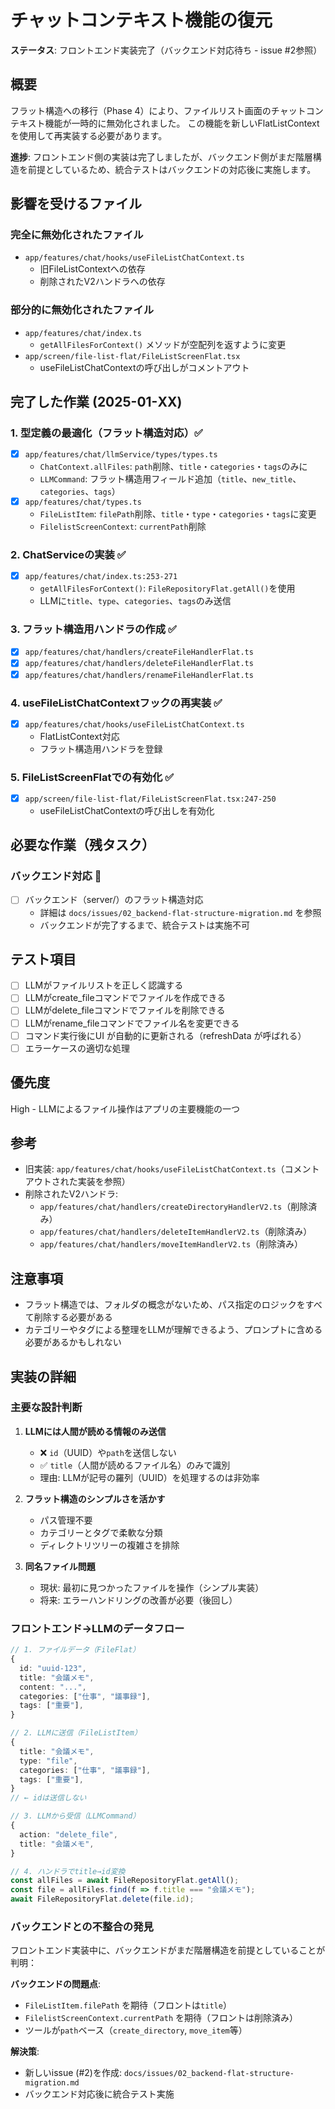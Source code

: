 # チャットコンテキスト機能の復元

**ステータス**: フロントエンド実装完了（バックエンド対応待ち - issue #2参照）

## 概要
フラット構造への移行（Phase 4）により、ファイルリスト画面のチャットコンテキスト機能が一時的に無効化されました。
この機能を新しいFlatListContextを使用して再実装する必要があります。

**進捗**: フロントエンド側の実装は完了しましたが、バックエンド側がまだ階層構造を前提としているため、統合テストはバックエンドの対応後に実施します。

## 影響を受けるファイル

### 完全に無効化されたファイル
- `app/features/chat/hooks/useFileListChatContext.ts`
  - 旧FileListContextへの依存
  - 削除されたV2ハンドラへの依存

### 部分的に無効化されたファイル
- `app/features/chat/index.ts`
  - `getAllFilesForContext()` メソッドが空配列を返すように変更
- `app/screen/file-list-flat/FileListScreenFlat.tsx`
  - useFileListChatContextの呼び出しがコメントアウト

## 完了した作業 (2025-01-XX)

### 1. 型定義の最適化（フラット構造対応）✅
- [x] `app/features/chat/llmService/types/types.ts`
  - `ChatContext.allFiles`: `path`削除、`title`・`categories`・`tags`のみに
  - `LLMCommand`: フラット構造用フィールド追加（`title`、`new_title`、`categories`、`tags`）
- [x] `app/features/chat/types.ts`
  - `FileListItem`: `filePath`削除、`title`・`type`・`categories`・`tags`に変更
  - `FilelistScreenContext`: `currentPath`削除

### 2. ChatServiceの実装 ✅
- [x] `app/features/chat/index.ts:253-271`
  - `getAllFilesForContext()`: `FileRepositoryFlat.getAll()`を使用
  - LLMに`title`、`type`、`categories`、`tags`のみ送信

### 3. フラット構造用ハンドラの作成 ✅
- [x] `app/features/chat/handlers/createFileHandlerFlat.ts`
- [x] `app/features/chat/handlers/deleteFileHandlerFlat.ts`
- [x] `app/features/chat/handlers/renameFileHandlerFlat.ts`

### 4. useFileListChatContextフックの再実装 ✅
- [x] `app/features/chat/hooks/useFileListChatContext.ts`
  - FlatListContext対応
  - フラット構造用ハンドラを登録

### 5. FileListScreenFlatでの有効化 ✅
- [x] `app/screen/file-list-flat/FileListScreenFlat.tsx:247-250`
  - useFileListChatContextの呼び出しを有効化

## 必要な作業（残タスク）

### バックエンド対応 🔄
- [ ] バックエンド（server/）のフラット構造対応
  - 詳細は `docs/issues/02_backend-flat-structure-migration.md` を参照
  - バックエンドが完了するまで、統合テストは実施不可

## テスト項目
- [ ] LLMがファイルリストを正しく認識する
- [ ] LLMがcreate_fileコマンドでファイルを作成できる
- [ ] LLMがdelete_fileコマンドでファイルを削除できる
- [ ] LLMがrename_fileコマンドでファイル名を変更できる
- [ ] コマンド実行後にUI が自動的に更新される（refreshData が呼ばれる）
- [ ] エラーケースの適切な処理

## 優先度
High - LLMによるファイル操作はアプリの主要機能の一つ

## 参考
- 旧実装: `app/features/chat/hooks/useFileListChatContext.ts`（コメントアウトされた実装を参照）
- 削除されたV2ハンドラ:
  - `app/features/chat/handlers/createDirectoryHandlerV2.ts`（削除済み）
  - `app/features/chat/handlers/deleteItemHandlerV2.ts`（削除済み）
  - `app/features/chat/handlers/moveItemHandlerV2.ts`（削除済み）

## 注意事項
- フラット構造では、フォルダの概念がないため、パス指定のロジックをすべて削除する必要がある
- カテゴリーやタグによる整理をLLMが理解できるよう、プロンプトに含める必要があるかもしれない

## 実装の詳細

### 主要な設計判断

1. **LLMには人間が読める情報のみ送信**
   - ❌ `id`（UUID）や`path`を送信しない
   - ✅ `title`（人間が読めるファイル名）のみで識別
   - 理由: LLMが記号の羅列（UUID）を処理するのは非効率

2. **フラット構造のシンプルさを活かす**
   - パス管理不要
   - カテゴリーとタグで柔軟な分類
   - ディレクトリツリーの複雑さを排除

3. **同名ファイル問題**
   - 現状: 最初に見つかったファイルを操作（シンプル実装）
   - 将来: エラーハンドリングの改善が必要（後回し）

### フロントエンド→LLMのデータフロー

```typescript
// 1. ファイルデータ（FileFlat）
{
  id: "uuid-123",
  title: "会議メモ",
  content: "...",
  categories: ["仕事", "議事録"],
  tags: ["重要"],
}

// 2. LLMに送信（FileListItem）
{
  title: "会議メモ",
  type: "file",
  categories: ["仕事", "議事録"],
  tags: ["重要"],
}
// ← idは送信しない

// 3. LLMから受信（LLMCommand）
{
  action: "delete_file",
  title: "会議メモ",
}

// 4. ハンドラでtitle→id変換
const allFiles = await FileRepositoryFlat.getAll();
const file = allFiles.find(f => f.title === "会議メモ");
await FileRepositoryFlat.delete(file.id);
```

### バックエンドとの不整合の発見

フロントエンド実装中に、バックエンドがまだ階層構造を前提としていることが判明：

**バックエンドの問題点**:
- `FileListItem.filePath` を期待（フロントは`title`）
- `FilelistScreenContext.currentPath` を期待（フロントは削除済み）
- ツールが`path`ベース（`create_directory`, `move_item`等）

**解決策**:
- 新しいissue (#2)を作成: `docs/issues/02_backend-flat-structure-migration.md`
- バックエンド対応後に統合テスト実施
